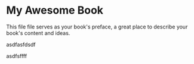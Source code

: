 # My Awesome Book

This file file serves as your book's preface, a great place to describe your book's content and ideas.

asdfasfdsdf

asdfsffff

